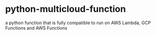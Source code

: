 # python-multicloud-function
a python function that is fully compatible to run on AWS Lambda, GCP Functions and AWS Functions
